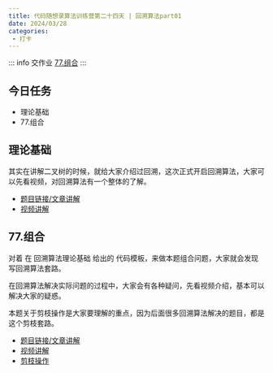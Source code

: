 ```yaml
---
title: 代码随想录算法训练营第二十四天 | 回溯算法part01
date: 2024/03/28
categories:
 - 打卡
---
```

::: info 交作业
[77.组合](/blogs/algorithm/leetcode77.md)
:::

## 今日任务
- 理论基础
- 77.组合

## 理论基础 
其实在讲解二叉树的时候，就给大家介绍过回溯，这次正式开启回溯算法，大家可以先看视频，对回溯算法有一个整体的了解。

- [题目链接/文章讲解](https://programmercarl.com/%E5%9B%9E%E6%BA%AF%E7%AE%97%E6%B3%95%E7%90%86%E8%AE%BA%E5%9F%BA%E7%A1%80.html)
- [视频讲解](https://www.bilibili.com/video/BV1cy4y167mM)

## 77.组合
对着 在 回溯算法理论基础 给出的 代码模板，来做本题组合问题，大家就会发现 写回溯算法套路。

在回溯算法解决实际问题的过程中，大家会有各种疑问，先看视频介绍，基本可以解决大家的疑惑。

本题关于剪枝操作是大家要理解的重点，因为后面很多回溯算法解决的题目，都是这个剪枝套路。 

- [题目链接/文章讲解](https://programmercarl.com/0077.%E7%BB%84%E5%90%88.html)
- [视频讲解](https://www.bilibili.com/video/BV1ti4y1L7cv)
- [剪枝操作](https://www.bilibili.com/video/BV1wi4y157er)
